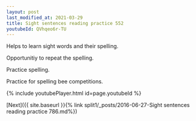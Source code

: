 ```yaml
---
layout: post
last_modified_at: 2021-03-29
title: Sight sentences reading practice 552
youtubeId: QVhqeo6r-TU
---
```

 
 
Helps to learn sight words and their spelling.

Opportunitiy to repeat the spelling. 

Practice spelling. 
 
Practice for spelling bee competitions. 
 
{% include youtubePlayer.html id=page.youtubeId %}
 
 

[Next]({{ site.baseurl }}{% link  split1/_posts/2016-06-27-Sight sentences reading practice 786.md%})
 
